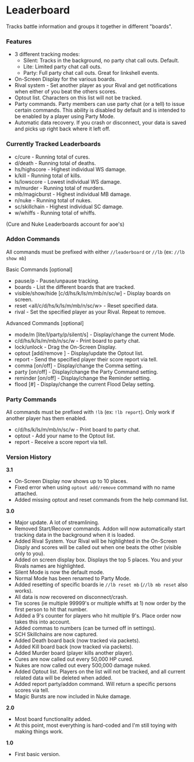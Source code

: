 # Leaderboard
Tracks battle information and groups it together in different "boards".

### Features
- 3 different tracking modes:
  - Silent: Tracks in the background, no party chat call outs. Default.
  - Lite: Limited party chat call outs.
  - Party: Full party chat call outs. Great for linkshell events.
- On-Screen Display for the various boards.
- Rival system - Set another player as your Rival and get notifications when either of you beat the others scores.
- Optout list. Characters on this list will not be tracked.
- Party commands. Party members can use party chat (or a tell) to issue certain commands. This ability is disabled by default and is intended to be enabled by a player using Party Mode.
- Automatic data recovery. If you crash or disconnect, your data is saved and picks up right back where it left off.

### Currently Tracked Leaderboards
- c/cure - Running total of cures.
- d/death - Running total of deaths.
- hs/highscore - Highest individual WS damage.
- k/kill - Running total of kills.
- ls/lowscore - Lowest individual WS damage.
- m/murder - Running total of murders.
- mb/magicburst - Highest individual MB damage.
- n/nuke - Running total of nukes.
- sc/skillchain - Highest individual SC damage.
- w/whiffs - Running total of whiffs.

(Cure and Nuke Leaderboards account for aoe's)

### Addon Commands
All commands must be prefixed with either `//leaderboard` or `//lb` (ex: `//lb show mb`)

Basic Commands [optional] <required>
- pause/p - Pause/unpause tracking.
- boards - List the different boards that are tracked.
- visible/show/hide [c/d/hs/k/ls/m/mb/n/sc/w] - Display boards on screen.
- reset <all/c/d/hs/k/ls/m/mb/n/sc/w> - Reset specified data.
- rival - Set the specified player as your Rival. Repeat to remove.

Advanced Commands [optional] <required>
- mode/m [lite/l/party/p/silent/s] - Display/change the current Mode.
- c/d/hs/k/ls/m/mb/n/sc/w - Print board to party chat.
- lock/unlock - Drag the On-Screen Display.
- optout [add/remove <name>] - Display/update the Optout list.
- report <name> - Send the specified player their score report via tell.
- comma [on/off] - Display/change the Comma setting.
- party [on/off] - Display/change the Party Command setting.
- reminder [on/off] - Display/change the Reminder setting.
- flood [#] - Display/change the current Flood Delay setting.

### Party Commands
All commands must be prefixed with `!lb` (ex: `!lb report`). Only work if another player has them enabled.
- c/d/hs/k/ls/m/mb/n/sc/w - Print board to party chat.
- optout - Add your name to the Optout list.
- report - Receive a score report via tell.

### Version History

**3.1**
- On-Screen Display now shows up to 10 places.
- Fixed error when using `optout add/remove` command with no name attached.
- Added missing optout and reset commands from the help command list.

**3.0**
- Major update. A lot of streamlining.
- Removed Start/Recover commands. Addon will now automatically start tracking data in the background when it is loaded.
- Added Rival System. Your Rival will be highlighted in the On-Screen Disply and scores will be called out when one beats the other (visible only to you).
- Added on screen display box. Displays the top 5 places. You and your Rivals names are highlighted. 
- Silent Mode is now the default mode.
- Normal Mode has been renamed to Party Mode.
- Added resetting of specific boards ie `//lb reset mb` (`//lb mb reset` also works).
- All data is now recovered on disconnect/crash.
- Tie scores (ie multiple 99999's or multiple whiffs at 1) now order by the first person to hit that number.
- Added a 9's counter for players who hit multiple 9's. Place order now takes this into account.
- Added commas to numbers (can be turned off in settings).
- SCH Skillchains are now captured.
- Added Death board back (now tracked via packets).
- Added Kill board back (now tracked via packets).
- Added Murder board (player kills another player).
- Cures are now called out every 50,000 HP cured.
- Nukes are now called out every 500,000 damage nuked.
- Added Optout list. Players on the list will not be tracked, and all current related data will be deleted when added.
- Added report party/addon command. Will return a specific persons scores via tell.
- Magic Bursts are now included in Nuke damage.

**2.0**
- Most board functionality added.
- At this point, most everything is hard-coded and I'm still toying with making things work.

**1.0**
- First basic version.
